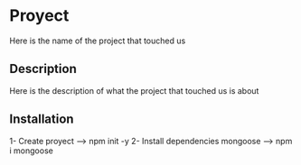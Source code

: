 # Proyect
Here is the name of the project that touched us

## Description
Here is the description of what the project that touched us is about

## Installation
1- Create proyect --> npm init -y
2- Install dependencies mongoose --> npm i mongoose